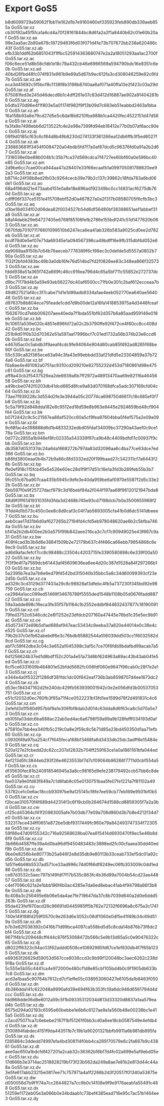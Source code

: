 # Export GoS5

b8d6099729a59062f1bb11e162d1b7e9160460ef335923feb890db339aeb855a  GoS5.tar.xz
cb30192a45f5fca1a6cd4a70f28161844bc8d61a2a2f1a8440b62c01e60b20af  GoS5.tar.xz.aa
99e2aa5ac2b80a678c18729483f6d03f071d41e73b707672bb238a620486c43f  GoS5.tar.xz.ab
efb33b1ddf62b6851043f1ffbc525914363680747e2a2a18051293aa1ac2700f  GoS5.tar.xz.ac
f06c6ece51d8b58cfdb1e18c78a432cb46e6966569a594790bdc16e8351c6e0b  GoS5.tar.xz.ad
40bd26fbd48fc074f831e961b9e69a5d67b9ec612fa3cd308046259e82c6fd7b  GoS5.tar.xz.ae
eca3d45692c5f5bcf8c1138f8b3198b8740aa6af071a40ffa13e2f423c03a29d  GoS5.tar.xz.af
675081fed3e245d46decd6b1c4dff261e07c83d412d16887ae902a91404281b6  GoS5.tar.xz.ag
b5dfa370d96e4f1f803e5a01174f982f9f13b09d7c683eb51eabbd2463a1bba0  GoS5.tar.xz.ah
16a158b93a8e79cd27d5e5c8daf8b8210fba988b1ca4420fec4522151d47d58a  GoS5.tar.xz.ai
fa3fa9e7498ebb6d213522fc4e2e98e7399fd94eb18412e77b0b07af6acc90ec  GoS5.tar.xz.aj
09f9d0185cf63c6cf84d8b49b8230d274133f361266ea12db6ffb3f5ed8027f4  GoS5.tar.xz.ak
236863681ff3454f0084720a04bdb5fd7f7a0af87dcd5c96376fd0a91a2b2d67  GoS5.tar.xz.al
7318036e0be88b004b1c35b7fca37d569cdca7f4727ee60bf60a0e596bc40e85  GoS5.tar.xz.am
2d9be6cc7cae00ca944aa47a28407e33f66ecaafb1a099705081788620ee92a3  GoS5.tar.xz.an
b9714c24f08b8ed2fb03c9264cecb39e79b2c137c39862c18fda783a6bd06de1  GoS5.tar.xz.ao
68a4f96dd21e473aabd151e0a8e18e896ad192349bc0cc14831acf6275db760d  GoS5.tar.xz.ap
cdfff06f337ce5151e415708ebf52d0a467827a0a2f317b08580705f6cfb3bc3  GoS5.tar.xz.aq
d3be18d034f02d06dea82f0034527b54d6df56480bf38388651aef1abbef31a8  GoS5.tar.xz.ar
b8a14dabb29e64727405e6768f85108fefb2786e155bdf241c51d1477620b063  GoS5.tar.xz.as
0670fdb701071176601099510b6247eca6ea41ab326b583a9025cd0ee2d782eb  GoS5.tar.xz.at
bcdf78d0e5ef07e71da69345e1a094567396ca49bdff16e9fb315dbf4d052e6d  GoS5.tar.xz.au
da9068aa9150b7c64b76aeceb7778389f6c198ec3c0defde5d5557a0802b790a  GoS5.tar.xz.av
1132f2bfd4083bc49b3a0db16fe76d514bd7fd2f0826ee83c348ea866f325733  GoS5.tar.xz.aw
fddd938a51a365f742a669fc46cc916ea796d4c65a5bf711c55852e272737dc5  GoS5.tar.xz.ax
d9bc71179d4b5a59e93eb56227dc40af6500cc71fb0e301c2baf612ecceaa7b3  GoS5.tar.xz.ay
49d827521af4cc3f7cabe71d1e1d99adb8334a1ae4eeb052770ea640ae564048  GoS5.tar.xz.az
d97637b8b804ece791eade1cdd7d9b00de12a16fa1418853975a4d3446fceafc  GoS5.tar.xz.ba
1562670cd7ebb006207aee40eda7f1bda551bf62d357b6a85aad959146e018eb  GoS5.tar.xz.bb
9c10651a539e020c4851e896fd72a02c2b3790ffe92f472ce4f80cc8cc408d42  GoS5.tar.xz.bc
251b9d01f0b32d70362e51a597aaf7996bcf7c01ed1732a56b374b23e6ccd60b  GoS5.tar.xz.bd
e467d5ac0c5abdb3f9aeaf4cdc9fe94064e904d60cab85f492ad8285f68be90f  GoS5.tar.xz.be
55c539ca82f365ece63a94c3fa43e99ebbdd33af21dfd5e23304859a37b724a6  GoS5.tar.xz.bf
f0a8ae4e461082a0751ac9310cd209210e82755232d453d7180861d98e475c61  GoS5.tar.xz.bg
aff8a43cb2f5437526ea2de6939a6b7ff2972a48913470aa69e82116a4645658  GoS5.tar.xz.bh
a49bcbe0742f0203db41dcd685d8fce9a83d070168dfca5adc307169cfd04c64  GoS5.tar.xz.bi
73ae7f939228c3d554d2fe3e3944a05c20774ca69875046617c18c685ef0f7b8  GoS5.tar.xz.bj
5c5a79f92d848dda182e8c9512ed18d59e8b963e8445e2924659bd48cf904f44  GoS5.tar.xz.bk
b07f2442c9c5c21567ea88af520cc60a5cf9fea97604bba5f4ef575a2e09a09e  GoS5.tar.xz.bl
9c68fac4e398888d6d1b4833232edbd05fdaf34009bc37290a43aef0c9ce178a  GoS5.tar.xz.bm
0d772c2855a1b946ef8fc02335a543339f97ca9b48c4409bdfd11c00937f9cbb  GoS5.tar.xz.bn
db3587d053137dc24a6da1668272b797da83d32096aa6c4ba77ce63dce7ed366  GoS5.tar.xz.bo
b88fd3800eaa0b4b72b9a86c8fd3332ed20f199baad27c342311cf7a6443f28b  GoS5.tar.xz.bp
ffe0ef918c115fcb45e5e526e60ec28d1f9f17d51c16e1a3fd3b289feb55b3b7  GoS5.tar.xz.bq
9fc051c87ba907caa435b5945c9dfe3e40da959be6af0970e5587f2d5c33e22b  GoS5.tar.xz.br
5bb597f0e9f25727dacf979c3d16bebf84a2f044f197aa68f96120121947bda8  GoS5.tar.xz.bs
48d9f0ff6141931035fd3fda3d2468b745e93cd7198dcb7b0a3500655968f23e  GoS5.tar.xz.bt
1f1dd4d1b573c450c0ee8c8d9caf3c04f7ab5693005cfa41b0d6dc5141dbeee7  GoS5.tar.xz.bu
aeb0cae17d31b6d0af627265b27194fd4cfd5eb978048620ae6b2c5bfba7464a  GoS5.tar.xz.bv
b141a2b2db400ee2b0a575f99b842aee216ca3c7cf7c90949025e43f667c9a31  GoS5.tar.xz.bw
408f4cad3b3b6d6e38841509b2e72179b637c4f466ca66ebb79854868c6e9ec9  GoS5.tar.xz.bx
ad6d9afacfefcf7cc8c98488c23504c4203715fe3390580898c6e339f00a5022  GoS5.tar.xz.by
7f3f9e4f7a7569dcb61443af45609636ea6ee4d20c387d1528a84f297266b103  GoS5.tar.xz.bz
5a2395b7ea3a7b6e6ed79f4542bd315040b35bbc5a8c34d60099393cf23e2d5b  GoS5.tar.xz.ca
ad329c3cd3129d377403a29c8c98828af3dfebc4fb5a737230f345bd92e98759  GoS5.tar.xz.cb
ce2984a1acc099ed51469f34676788f5555ded1548b1108b05d0676fadd887c2  GoS5.tar.xz.cc
59a3adde898c16eca3fe35f57b1164c1b2552eddbf844832437877c18190091b  GoS5.tar.xz.cd
79fed3752c6346cdc2e6f1252e23dfdcb207160a47445e76bd1c35e5ec9b91ac  GoS5.tar.xz.ce
45d573472e89b5d1ad688af947eac53434c8eeba37a820e44014e0c38e4ce525  GoS5.tar.xz.cf
79b2b37c0d1b62abebdf6e3c76bdb95882544a106039dd503cc1f6032582d9cd  GoS5.tar.xz.cg
abf7c58f42dbe3c04c3e652af045398c3af5c7ce70f6fdb9bdafbd99acab7a5f  GoS5.tar.xz.ch
6d1256624b37ed1d8bdf152c201a4e51a73d6b1624963a89ac43b43ab041e5ed  GoS5.tar.xz.ci
6cf5ce6331609b484801e52bfdd5682fc008fdf060e9647f96cab0c28f7e2e13  GoS5.tar.xz.cj
e344e4a0f5322f1286df381fdc1dc00f842eaf736b3ab8598707d4ee1673dc24  GoS5.tar.xz.ck
d53ec184347162d2fe240dc429fb563939001942c0e2e056dfd3b00537053751  GoS5.tar.xz.cl
e51cf2032d0ec760fb3f95a71f4ce0522231bf3fd1ee1599d78f2d491831c4c6  GoS5.tar.xz.cm
2efefd3d1f580d957bbf9a1e306fbf8dab2d014c63dda8d6f63ca8c5d70a5e73  GoS5.tar.xz.cn
eb105fa03ddc6ba688ac22ab5ed4ac6a6796f59a99a9b128fefff034193d0afb  GoS5.tar.xz.co
e75810e7bb4ea340fb5c219c0a8e2f59c8c5b71d85a23bd450350d1aa71efb60  GoS5.tar.xz.cp
c0930f49a97ba254cf7f645feca168bf3468fa8d3433db25dc3adff6e15484e9  GoS5.tar.xz.cq
520a127e2fcbedd2dc62cc207a12832b704ff259163ce1a0a1861161bfa044ed  GoS5.tar.xz.cr
4ef213d5fc3844eb293f26e4623553bf7d7cf09064b96266f7711d0cbf554a5f  GoS5.tar.xz.cs
df35630fec81b240918546945a3a8cc98165d9efe238179492ccb57bb6c8dee5  GoS5.tar.xz.ct
fee037a9e0fd83f849a7c1d6fab9c05e0130751baa5fe07fe1221a7f81102a49  GoS5.tar.xz.cu
53782ce1c0e6ac18ccb93097be9a125145cf8fe7ee59cb77eb169e9501bf0b50  GoS5.tar.xz.cv
f2bcae310570f4f689d442314f3c6f19cb0b264674d1588cd8859305f7a2a3bd  GoS5.tar.xz.cw
cf25cd45364cf41f20983005afe7b03db77e09a708d960d3b7b8e4212f34d7e0  GoS5.tar.xz.cx
532317ece434ff0651e872be5dbf9317449fc960e79a842493747334f72305aa  GoS5.tar.xz.cy
59f86e47d09155342c716a92568628ba07ea815414d6930470f8ec5e46b8d6f9  GoS5.tar.xz.cz
3b666d4587ffe39a4d0ba96df9450483483c3898ed2fc00cfaaea30dd40edf9b  GoS5.tar.xz.da
9be0e8256b4e80773b25a646f2e8d35db9e80113b33ceab733ef5dc01a92cd5b  GoS5.tar.xz.db
1d511e6b68b5537ad571ce33ad996c74d0f66df8249ec06fb303009c0dd1ed86  GoS5.tar.xz.dc
ce87d3532c5aec797b149fdf7f17b535c863fc4b36d99a7004b54cd23ae44857  GoS5.tar.xz.dd
c4ef7096c621a2e1bbb196f4b0ac4285e7da6ed8ebac41ab4f94798a66f3b86e  GoS5.tar.xz.de
8c408a3c256495e6b06e5da4ae7fe719647da37c8b7039d640a2d0e6ddd5263b  GoS5.tar.xz.df
95da423fef970acd26c96691d0445985ff5b762e72132f6696a8c675a3c17415  GoS5.tar.xz.dg
740e149188fd259f0570c9e263d6e3052c08df1060e0df5e41f49b34c69d519a  GoS5.tar.xz.dh
b7b3e62f038392c0416b71d99bca4097ca558bd5d5c8cda14b876b73f8dc2bf4  GoS5.tar.xz.di
9671f4b1c209448cff444c876f53068472b566c5e9b13d65a5c0e90476322c65  GoS5.tar.xz.dj
d8022ff6323c94ac03f62addd0508ce10692985fd67ce1ef930db4f7f65b1235  GoS5.tar.xz.dk
e69363f26629d59053d567cce8036ccd3c9b99f120048bc3aec6262c238d918a  GoS5.tar.xz.dl
5c555e5b55c4441ca4e972000e480cf1d8e85cbf105bd4b0c9f1905db633b7c8  GoS5.tar.xz.dm
acd3a1baa5c90764b7612cd7cf1effe05c038953060427e6105da1b8463f050d  GoS5.tar.xz.dn
4b386dda141c622048a9990afd39e694f63b353fc19a6dc946d6561794d4dccc  GoS5.tar.xz.do
fdd968dde06d8e8012a59c5f1b09335312034d813d33320d8837a1aa579ead4b  GoS5.tar.xz.dp
6575d294a02193c6595e60bebbe1e6b6c6127ae9a1a560b48e00238bc1e415a5  GoS5.tar.xz.dq
c2acd75071ca7c6ebebe2167f1bf51261f0bb3cd0a6ee18cb0587549e4efdb4d  GoS5.tar.xz.dr
2100894fabdec4151f9da443511b7c19b1a90201321bbfb9911a6b981db895fa  GoS5.tar.xz.ds
f285884c3ddedd74997efa4bd308114f0bb4ca285f70579e6c2fa667b9c43861  GoS5.tar.xz.dt
aee0ac650a1bdcfdf427201a2cab32c36362b16bf7d4fc02a699e5af9ebd05ec  GoS5.tar.xz.du
17d666b3e3714ac2518828219b173f23b562da249a8ae7e81b2e813d44c44a8a  GoS5.tar.xz.dv
3e5fe617abb23215e0817ee71c757971a4a1f2266b2d3f20517f01340a53875e  GoS5.tar.xz.dw
d050056d7b9f1f74a7cc2844827a7cc9b0c14108e9f9e9176aeab1a55491c488  GoS5.tar.xz.dx
51259e1172eb05e3a066b0e34bdaab1c73bef4385ead716e95c7ac51b1464ee3  GoS5.tar.xz.dy
